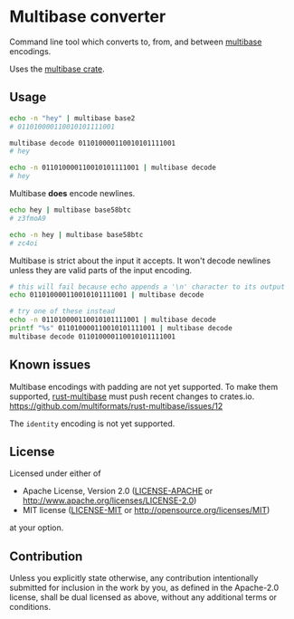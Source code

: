 # Multibase converter

Command line tool which converts to, from, and between
[multibase](https://tools.ietf.org/html/draft-multiformats-multibase-00) encodings.

Uses the [multibase crate](https://crates.io/crates/multibase).

## Usage

```bash
echo -n "hey" | multibase base2
# 011010000110010101111001

multibase decode 011010000110010101111001
# hey

echo -n 011010000110010101111001 | multibase decode
# hey
```

Multibase **does** encode newlines.

```bash
echo hey | multibase base58btc
# z3fmoA9

echo -n hey | multibase base58btc
# zc4oi
```

Multibase is strict about the input it accepts. It won't decode newlines unless they are valid
parts of the input encoding.

```bash
# this will fail because echo appends a '\n' character to its output
echo 011010000110010101111001 | multibase decode

# try one of these instead
echo -n 011010000110010101111001 | multibase decode
printf "%s" 011010000110010101111001 | multibase decode
multibase decode 011010000110010101111001
```

## Known issues

Multibase encodings with padding are not yet supported. To make them supported,
[rust-multibase](https://github.com/multiformats/rust-multibase) must push recent changes to
crates.io. https://github.com/multiformats/rust-multibase/issues/12

The `identity` encoding is not yet supported.

## License

Licensed under either of

 * Apache License, Version 2.0
   ([LICENSE-APACHE](LICENSE-APACHE) or http://www.apache.org/licenses/LICENSE-2.0)
 * MIT license
   ([LICENSE-MIT](LICENSE-MIT) or http://opensource.org/licenses/MIT)

at your option.

## Contribution

Unless you explicitly state otherwise, any contribution intentionally submitted
for inclusion in the work by you, as defined in the Apache-2.0 license, shall be
dual licensed as above, without any additional terms or conditions.

